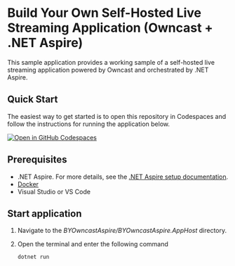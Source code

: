 # Build Your Own Self-Hosted Live Streaming Application (Owncast + .NET Aspire)

This sample application provides a working sample of a self-hosted live streaming application powered by Owncast and orchestrated by .NET Aspire.

## Quick Start

The easiest way to get started is to open this repository in Codespaces and follow the instructions for running the application below.

[![Open in GitHub Codespaces](https://github.com/codespaces/badge.svg)](https://codespaces.new/lqdev/BYOwncastAspire)

## Prerequisites

- .NET Aspire. For more details, see the [.NET Aspire setup documentation](https://learn.microsoft.com/dotnet/aspire/fundamentals/setup-tooling?tabs=linux&pivots=dotnet-cli).
- [Docker](https://www.docker.com/get-started/)
- Visual Studio or VS Code

## Start application

1. Navigate to the *BYOwncastAspire/BYOwncastAspire.AppHost* directory.
1. Open the terminal and enter the following command

    ```bash
    dotnet run
    ```
